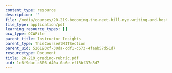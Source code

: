 ```yaml
---
content_type: resource
description: ''
file: /media/courses/20-219-becoming-the-next-bill-nye-writing-and-hosting-the-educational-show-january-iap-2015/1c8f9dacc806d40a0a6eeff8bf37d8d7_20-219_grading-rubric.pdf
file_type: application/pdf
learning_resource_types: []
ocw_type: OCWFile
parent_title: Instructor Insights
parent_type: ThisCourseAtMITSection
parent_uid: 526193cf-30da-cdf1-c673-4faab57d51d7
resourcetype: Document
title: 20-219_grading-rubric.pdf
uid: 1c8f9dac-c806-d40a-0a6e-eff8bf37d8d7
---
```

